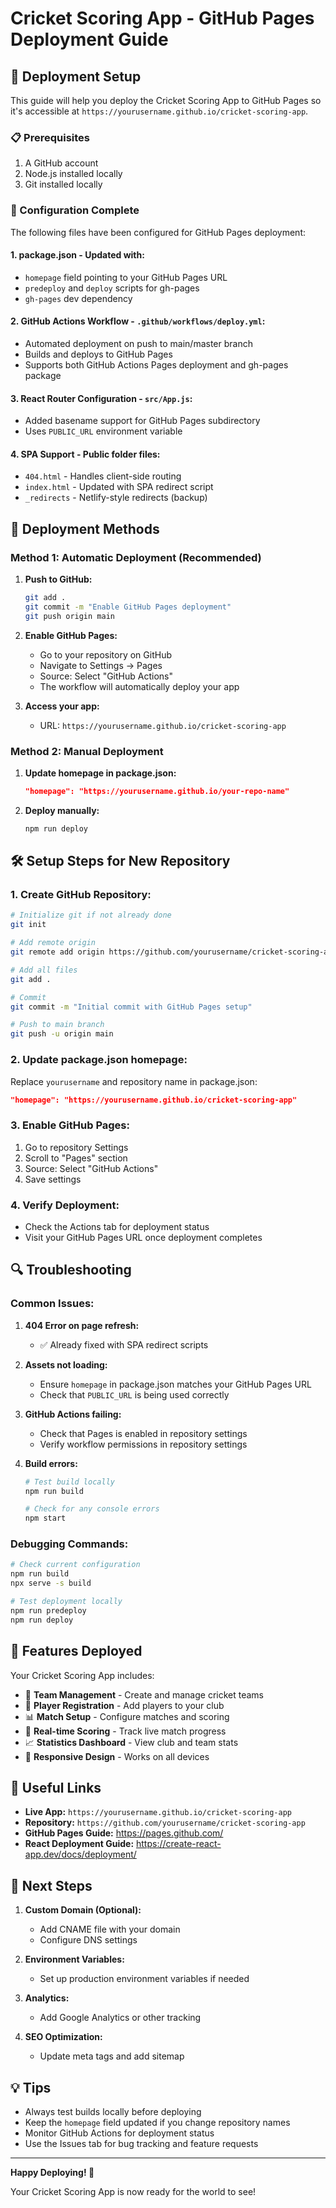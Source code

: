 # Cricket Scoring App - GitHub Pages Deployment Guide

## 🚀 Deployment Setup

This guide will help you deploy the Cricket Scoring App to GitHub Pages so it's accessible at `https://yourusername.github.io/cricket-scoring-app`.

### 📋 Prerequisites

1. A GitHub account
2. Node.js installed locally
3. Git installed locally

### 🔧 Configuration Complete

The following files have been configured for GitHub Pages deployment:

#### 1. **package.json** - Updated with:
- `homepage` field pointing to your GitHub Pages URL
- `predeploy` and `deploy` scripts for gh-pages
- `gh-pages` dev dependency

#### 2. **GitHub Actions Workflow** - `.github/workflows/deploy.yml`:
- Automated deployment on push to main/master branch
- Builds and deploys to GitHub Pages
- Supports both GitHub Actions Pages deployment and gh-pages package

#### 3. **React Router Configuration** - `src/App.js`:
- Added basename support for GitHub Pages subdirectory
- Uses `PUBLIC_URL` environment variable

#### 4. **SPA Support** - Public folder files:
- `404.html` - Handles client-side routing
- `index.html` - Updated with SPA redirect script
- `_redirects` - Netlify-style redirects (backup)

## 🚀 Deployment Methods

### Method 1: Automatic Deployment (Recommended)

1. **Push to GitHub:**
   ```bash
   git add .
   git commit -m "Enable GitHub Pages deployment"
   git push origin main
   ```

2. **Enable GitHub Pages:**
   - Go to your repository on GitHub
   - Navigate to Settings → Pages
   - Source: Select "GitHub Actions"
   - The workflow will automatically deploy your app

3. **Access your app:**
   - URL: `https://yourusername.github.io/cricket-scoring-app`

### Method 2: Manual Deployment

1. **Update homepage in package.json:**
   ```json
   "homepage": "https://yourusername.github.io/your-repo-name"
   ```

2. **Deploy manually:**
   ```bash
   npm run deploy
   ```

## 🛠️ Setup Steps for New Repository

### 1. **Create GitHub Repository:**
```bash
# Initialize git if not already done
git init

# Add remote origin
git remote add origin https://github.com/yourusername/cricket-scoring-app.git

# Add all files
git add .

# Commit
git commit -m "Initial commit with GitHub Pages setup"

# Push to main branch
git push -u origin main
```

### 2. **Update package.json homepage:**
Replace `yourusername` and repository name in package.json:
```json
"homepage": "https://yourusername.github.io/cricket-scoring-app"
```

### 3. **Enable GitHub Pages:**
1. Go to repository Settings
2. Scroll to "Pages" section
3. Source: Select "GitHub Actions"
4. Save settings

### 4. **Verify Deployment:**
- Check the Actions tab for deployment status
- Visit your GitHub Pages URL once deployment completes

## 🔍 Troubleshooting

### Common Issues:

1. **404 Error on page refresh:**
   - ✅ Already fixed with SPA redirect scripts

2. **Assets not loading:**
   - Ensure `homepage` in package.json matches your GitHub Pages URL
   - Check that `PUBLIC_URL` is being used correctly

3. **GitHub Actions failing:**
   - Check that Pages is enabled in repository settings
   - Verify workflow permissions in repository settings

4. **Build errors:**
   ```bash
   # Test build locally
   npm run build
   
   # Check for any console errors
   npm start
   ```

### Debugging Commands:

```bash
# Check current configuration
npm run build
npx serve -s build

# Test deployment locally
npm run predeploy
npm run deploy
```

## 📱 Features Deployed

Your Cricket Scoring App includes:

- 🏏 **Team Management** - Create and manage cricket teams
- 👥 **Player Registration** - Add players to your club
- 📊 **Match Setup** - Configure matches and scoring
- 🎯 **Real-time Scoring** - Track live match progress
- 📈 **Statistics Dashboard** - View club and team stats
- 📱 **Responsive Design** - Works on all devices

## 🔗 Useful Links

- **Live App:** `https://yourusername.github.io/cricket-scoring-app`
- **Repository:** `https://github.com/yourusername/cricket-scoring-app`
- **GitHub Pages Guide:** https://pages.github.com/
- **React Deployment Guide:** https://create-react-app.dev/docs/deployment/

## 🚀 Next Steps

1. **Custom Domain (Optional):**
   - Add CNAME file with your domain
   - Configure DNS settings

2. **Environment Variables:**
   - Set up production environment variables if needed

3. **Analytics:**
   - Add Google Analytics or other tracking

4. **SEO Optimization:**
   - Update meta tags and add sitemap

## 💡 Tips

- Always test builds locally before deploying
- Keep the `homepage` field updated if you change repository names
- Monitor GitHub Actions for deployment status
- Use the Issues tab for bug tracking and feature requests

---

**Happy Deploying! 🎉**

Your Cricket Scoring App is now ready for the world to see!